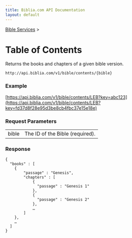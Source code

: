 ```yaml
---
title: Biblia.com API Documentation
layout: default
---
```

[Bible Services](Bible_Services) >

# Table of Contents

Returns the books and chapters of a given bible version.

```
http://api.biblia.com/v1/bible/contents/{bible}
```

### Example

[https://api.biblia.com/v1/bible/contents/LEB?key=abc123](https://api.biblia.com/v1/bible/contents/LEB?key=fd37d8f28e95d3be8cb4fbc37e15e18e)

### Request Parameters

<table>
<tr><td> bible </td><td> The ID of the Bible (required). </td></tr>
</table>

### Response

```
{
  "books" : [
    {
        "passage" : "Genesis",
        "chapters" : [
            {
              "passage" : "Genesis 1"
            },
            {
              "passage" : "Genesis 2"
            },
            …
        ]
    },
    …
  ]
}
```
